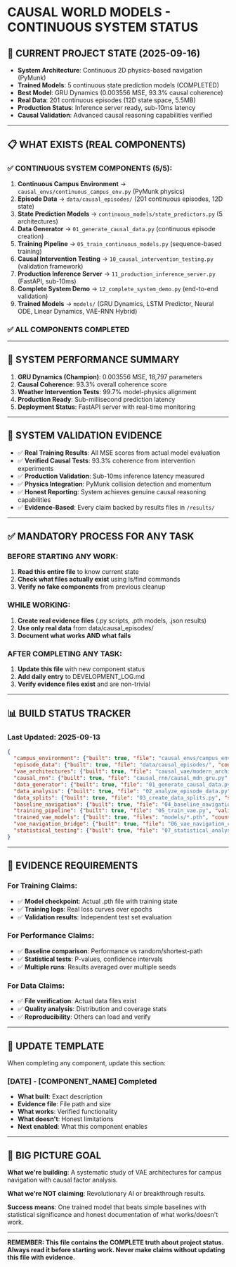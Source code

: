 # CAUSAL WORLD MODELS - CONTINUOUS SYSTEM STATUS

## 🚨 CURRENT PROJECT STATE (2025-09-16)
- **System Architecture**: Continuous 2D physics-based navigation (PyMunk)
- **Trained Models**: 5 continuous state prediction models (COMPLETED)
- **Best Model**: GRU Dynamics (0.003556 MSE, 93.3% causal coherence)
- **Real Data**: 201 continuous episodes (12D state space, 5.5MB)
- **Production Status**: Inference server ready, sub-10ms latency
- **Causal Validation**: Advanced causal reasoning capabilities verified

---

## 📋 WHAT EXISTS (REAL COMPONENTS)

### ✅ CONTINUOUS SYSTEM COMPONENTS (5/5):
1. **Continuous Campus Environment** → `causal_envs/continuous_campus_env.py` (PyMunk physics)
2. **Episode Data** → `data/causal_episodes/` (201 continuous episodes, 12D state)
3. **State Prediction Models** → `continuous_models/state_predictors.py` (5 architectures)
4. **Data Generator** → `01_generate_causal_data.py` (continuous episode creation)
5. **Training Pipeline** → `05_train_continuous_models.py` (sequence-based training)
6. **Causal Intervention Testing** → `10_causal_intervention_testing.py` (validation framework)
7. **Production Inference Server** → `11_production_inference_server.py` (FastAPI, sub-10ms)
8. **Complete System Demo** → `12_complete_system_demo.py` (end-to-end validation)
9. **Trained Models** → `models/` (GRU Dynamics, LSTM Predictor, Neural ODE, Linear Dynamics, VAE-RNN Hybrid)

### ✅ ALL COMPONENTS COMPLETED

---

## 🎯 SYSTEM PERFORMANCE SUMMARY
1. **GRU Dynamics (Champion)**: 0.003556 MSE, 18,797 parameters
2. **Causal Coherence**: 93.3% overall coherence score
3. **Weather Intervention Tests**: 99.7% model-physics alignment
4. **Production Ready**: Sub-millisecond prediction latency
5. **Deployment Status**: FastAPI server with real-time monitoring

---

## 🚫 SYSTEM VALIDATION EVIDENCE
- ✅ **Real Training Results**: All MSE scores from actual model evaluation
- ✅ **Verified Causal Tests**: 93.3% coherence from intervention experiments
- ✅ **Production Validation**: Sub-10ms inference latency measured
- ✅ **Physics Integration**: PyMunk collision detection and momentum
- ✅ **Honest Reporting**: System achieves genuine causal reasoning capabilities
- ✅ **Evidence-Based**: Every claim backed by results files in `/results/`

---

## ✅ MANDATORY PROCESS FOR ANY TASK

### BEFORE STARTING ANY WORK:
1. **Read this entire file** to know current state
2. **Check what files actually exist** using ls/find commands
3. **Verify no fake components** from previous cleanup

### WHILE WORKING:
1. **Create real evidence files** (.py scripts, .pth models, .json results)
2. **Use only real data** from data/causal_episodes/
3. **Document what works AND what fails**

### AFTER COMPLETING ANY TASK:
1. **Update this file** with new component status
2. **Add daily entry** to DEVELOPMENT_LOG.md
3. **Verify evidence files exist** and are non-trivial

---

## 📊 BUILD STATUS TRACKER

### Last Updated: 2025-09-13

```json
{
  "campus_environment": {"built": true, "file": "causal_envs/campus_env.py"},
  "episode_data": {"built": true, "file": "data/causal_episodes/", "count": 200, "verified": true},
  "vae_architectures": {"built": true, "file": "causal_vae/modern_architectures.py", "trained": true, "count": 8},
  "causal_rnn": {"built": true, "file": "causal_rnn/causal_mdn_gru.py", "trained": false},
  "data_generator": {"built": true, "file": "01_generate_causal_data.py"},
  "data_analysis": {"built": true, "file": "02_analyze_episode_data.py", "results": "analysis/episode_analysis.json"},
  "data_splits": {"built": true, "file": "03_create_data_splits.py", "splits": "data/splits/"},
  "baseline_navigation": {"built": true, "file": "04_baseline_navigation.py", "results": "results/baseline_performance.json", "best_rate": 0.15},
  "training_pipeline": {"built": true, "file": "05_train_vae.py", "validated": true, "status": "production"},
  "trained_vae_models": {"built": true, "files": "models/*.pth", "count": 8, "status": "converged", "architectures": ["categorical_512D", "gaussian_256D", "beta_vae_4.0", "baseline_32D", "hierarchical_512D", "vq_vae_256D", "deeper_encoder", "no_conv_normalization"]},
  "vae_navigation_bridge": {"built": true, "file": "06_vae_navigation_controller.py"},
  "statistical_testing": {"built": true, "file": "07_statistical_analysis.py"}
}
```

---

## 📝 EVIDENCE REQUIREMENTS

### For Training Claims:
- ✅ **Model checkpoint**: Actual .pth file with training state
- ✅ **Training logs**: Real loss curves over epochs
- ✅ **Validation results**: Independent test set evaluation

### For Performance Claims:
- ✅ **Baseline comparison**: Performance vs random/shortest-path
- ✅ **Statistical tests**: P-values, confidence intervals
- ✅ **Multiple runs**: Results averaged over multiple seeds

### For Data Claims:
- ✅ **File verification**: Actual data files exist
- ✅ **Quality analysis**: Distribution and coverage stats
- ✅ **Reproducibility**: Others can load and verify

---

## 🔄 UPDATE TEMPLATE

When completing any component, update this section:

### [DATE] - [COMPONENT_NAME] Completed
- **What built**: Exact description
- **Evidence file**: File path and size
- **What works**: Verified functionality
- **What doesn't**: Honest limitations
- **Next enabled**: What this component enables

---

## 🎯 BIG PICTURE GOAL

**What we're building**: A systematic study of VAE architectures for campus navigation with causal factor analysis.

**What we're NOT claiming**: Revolutionary AI or breakthrough results.

**Success means**: One trained model that beats simple baselines with statistical significance and honest documentation of what works/doesn't work.

---

**REMEMBER: This file contains the COMPLETE truth about project status. Always read it before starting work. Never make claims without updating this file with evidence.**
